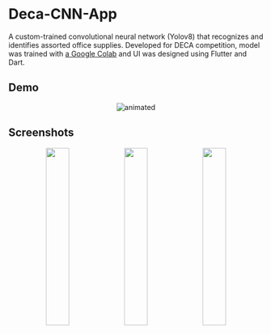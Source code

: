 # Deca-CNN-App
A custom-trained convolutional neural network (Yolov8) that recognizes and identifies assorted office supplies. Developed for DECA competition, model was trained with [a Google Colab](https://colab.research.google.com/github/EdjeElectronics/Train-and-Deploy-YOLO-Models/blob/main/Train_YOLO_Models.ipynb) and UI was designed using Flutter and Dart.

## Demo
<p align="center">
  <img src="https://github.com/user-attachments/assets/9a9b6844-0ff7-4dd1-91a5-772e362b00c8" alt="animated" />
</p>

## Screenshots
<p align="middle">
  <img src="https://github.com/user-attachments/assets/98094638-5a4b-46bd-b613-4d57b65288aa" width="30%"/>
  <img src="https://github.com/user-attachments/assets/dd3aa646-582d-4846-b4b9-d8b4014d3507" width="30%"/>
  <img src="https://github.com/user-attachments/assets/6f863240-65dc-48c1-80d3-1dc8193409e2" width="30%"/> 
</p>
